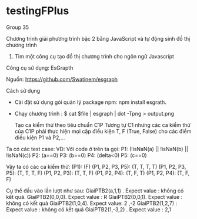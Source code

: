 # testingFPlus
Group 35

Chương trình giải phương trình bậc 2 bằng JavaScript và tự động sinh đồ thị chương trình
1.	Tìm một công cụ tạo đồ thị chương trình cho ngôn ngữ Javascript

Công cụ sử dụng:
EsGrapth

Nguồn:
https://github.com/Swatinem/esgraph

Cách sử dụng
	
- Cài đặt sử dụng gói quản lý package npm: npm install esgrath.
- Chạy chương trình : $ cat $file | esgraph | dot -Tpng > output.png 


	Tạo ca kiểm thử theo tiêu chuẩn C1P
Tương tự C1 nhưng các ca kiểm thử của C1P phải thực hiện mọi cặp điều kiện T, F (True, False) cho các điểm điều kiện P1 và P2,...

Ta có các test case:
VD: Với code ở trên ta gọi:
P1: (!isNaN(a) || !isNaN(b) || !isNaN(c))
P2: (a==0)
P3: (b==0)
P4: (delta<0)
P5: (c==0)

Vậy ta có các ca kiểm thử:
(P1): (F)
(P1, P2, P3, P5): (T, T, T, T)
(P1, P2, P3, P5): (T, T, T, F)
(P1, P2, P3): (T, T, F)
(P1, P2, P4): (T, F, T)
(P1, P2, P4): (T, F, F)

Cụ thể đầu vào lần lượt như sau:
GiaiPTB2(a,1,1) . Expect value : không có kết quả.
GiaiPTB2(0,0,0). Expect value : R
GiaiPTB2(0,0,1). Expect value : không có kết quả
GiaiPTB2(1,0,4). Expect value: 2 ,-2
GiaiPTB2(1,2,7) : Expect value : không có kết quả
GiaiPTB2(1,-3,2) . Expect value : 2,1
 

 

